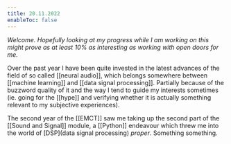```yaml
---
title: 20.11.2022
enableToc: false
---
```


*Welcome.*
*Hopefully looking at my progress while I am working on this might prove as at least 10% as interesting as working with open doors for me.*

Over the past year I have been quite invested in the latest advances of the field of so called [[neural audio]], which belongs somewhere between  [[machine learning]] and [[data signal processing]]. Partially because of the buzzword quality of it and the way I tend to guide my interests sometimes (ie. going for the [[hype]] and verifying whether it is actually something relevant to my subjective experiences).

The second year of the [[EMCT]] saw me taking up the second part of the [[Sound and Signal]] module, a [[Python]] endeavour which threw me into the world of [DSP](data signal processing) *proper*.
Something something.